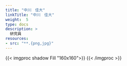 ```yaml
---
title: "中川　佳大"
linkTitle: "中川　佳大"
weight:  5
type: docs
description: >
  研究員  
resources:
- src: "**.{png,jpg}"
---
```


{{< imgproc shadow Fill "160x160">}}
{{< /imgproc >}}




